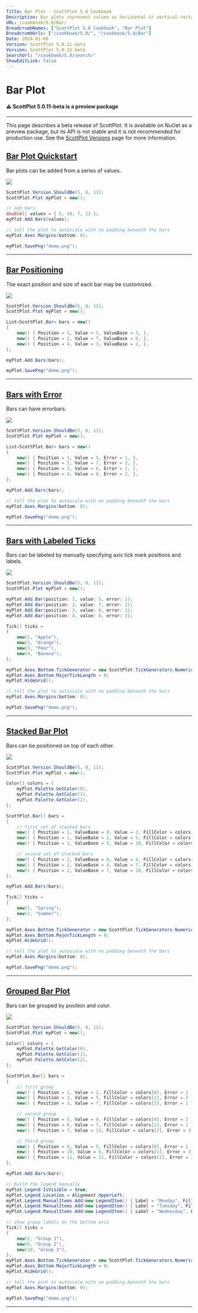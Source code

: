 ```yaml
---
Title: Bar Plot - ScottPlot 5.0 Cookbook
Description: Bar plots represent values as horizontal or vertical rectangles
URL: /cookbook/5.0/Bar/
BreadcrumbNames: ["ScottPlot 5.0 Cookbook", "Bar Plot"]
BreadcrumbUrls: ["/cookbook/5.0/", "/cookbook/5.0/Bar"]
Date: 2024-01-08
Version: ScottPlot 5.0.11-beta
Version: ScottPlot 5.0.11-beta
SearchUrl: "/cookbook/5.0/search/"
ShowEditLink: false
---
```


# Bar Plot



<div class='alert alert-warning' role='alert'><h4 class='alert-heading py-0 my-0'>⚠️ ScottPlot 5.0.11-beta is a preview package</h4><hr /><p class='mb-0'><span class='fw-semibold'>This page describes a beta release of ScottPlot.</span> It is available on NuGet as a preview package, but its API is not stable and it is not recommended for production use. See the <a href='https://scottplot.net/versions/'>ScottPlot Versions</a> page for more information. </p></div>



<h2><a href='/cookbook/5.0/Bar/Quickstart'>Bar Plot Quickstart</a></h2>

Bar plots can be added from a series of values.

[![](/cookbook/5.0/images/Quickstart.png)](/cookbook/5.0/images/Quickstart.png)

```cs
ScottPlot.Version.ShouldBe(5, 0, 11);
ScottPlot.Plot myPlot = new();

// add bars
double[] values = { 5, 10, 7, 13 };
myPlot.Add.Bars(values);

// tell the plot to autoscale with no padding beneath the bars
myPlot.Axes.Margins(bottom: 0);

myPlot.SavePng("demo.png");

```

<hr class='my-5 invisible'>


<h2><a href='/cookbook/5.0/Bar/BarPosition'>Bar Positioning</a></h2>

The exact position and size of each bar may be customized.

[![](/cookbook/5.0/images/BarPosition.png)](/cookbook/5.0/images/BarPosition.png)

```cs
ScottPlot.Version.ShouldBe(5, 0, 11);
ScottPlot.Plot myPlot = new();

List<ScottPlot.Bar> bars = new()
{
    new() { Position = 1, Value = 5, ValueBase = 3, },
    new() { Position = 2, Value = 7, ValueBase = 0, },
    new() { Position = 4, Value = 3, ValueBase = 2, },
};

myPlot.Add.Bars(bars);

myPlot.SavePng("demo.png");

```

<hr class='my-5 invisible'>


<h2><a href='/cookbook/5.0/Bar/BarWithError'>Bars with Error</a></h2>

Bars can have errorbars.

[![](/cookbook/5.0/images/BarWithError.png)](/cookbook/5.0/images/BarWithError.png)

```cs
ScottPlot.Version.ShouldBe(5, 0, 11);
ScottPlot.Plot myPlot = new();

List<ScottPlot.Bar> bars = new()
{
    new() { Position = 1, Value = 5, Error = 1, },
    new() { Position = 2, Value = 7, Error = 2, },
    new() { Position = 3, Value = 6, Error = 1, },
    new() { Position = 4, Value = 8, Error = 2, },
};

myPlot.Add.Bars(bars);

// tell the plot to autoscale with no padding beneath the bars
myPlot.Axes.Margins(bottom: 0);

myPlot.SavePng("demo.png");

```

<hr class='my-5 invisible'>


<h2><a href='/cookbook/5.0/Bar/BarTickLabels'>Bars with Labeled Ticks</a></h2>

Bars can be labeled by manually specifying axis tick mark positions and labels.

[![](/cookbook/5.0/images/BarTickLabels.png)](/cookbook/5.0/images/BarTickLabels.png)

```cs
ScottPlot.Version.ShouldBe(5, 0, 11);
ScottPlot.Plot myPlot = new();

myPlot.Add.Bar(position: 1, value: 5, error: 1);
myPlot.Add.Bar(position: 2, value: 7, error: 2);
myPlot.Add.Bar(position: 3, value: 6, error: 1);
myPlot.Add.Bar(position: 4, value: 8, error: 2);

Tick[] ticks =
{
    new(1, "Apple"),
    new(2, "Orange"),
    new(3, "Pear"),
    new(4, "Banana"),
};

myPlot.Axes.Bottom.TickGenerator = new ScottPlot.TickGenerators.NumericManual(ticks);
myPlot.Axes.Bottom.MajorTickLength = 0;
myPlot.HideGrid();

// tell the plot to autoscale with no padding beneath the bars
myPlot.Axes.Margins(bottom: 0);

myPlot.SavePng("demo.png");

```

<hr class='my-5 invisible'>


<h2><a href='/cookbook/5.0/Bar/BarStackVertically'>Stacked Bar Plot</a></h2>

Bars can be positioned on top of each other.

[![](/cookbook/5.0/images/BarStackVertically.png)](/cookbook/5.0/images/BarStackVertically.png)

```cs
ScottPlot.Version.ShouldBe(5, 0, 11);
ScottPlot.Plot myPlot = new();

Color[] colors = {
    myPlot.Palette.GetColor(0),
    myPlot.Palette.GetColor(1),
    myPlot.Palette.GetColor(2),
};

ScottPlot.Bar[] bars =
{
    // first set of stacked bars
    new() { Position = 1, ValueBase = 0, Value = 2, FillColor = colors[0] },
    new() { Position = 1, ValueBase = 2, Value = 5, FillColor = colors[1] },
    new() { Position = 1, ValueBase = 5, Value = 10, FillColor = colors[2] },

    // second set of stacked bars
    new() { Position = 2, ValueBase = 0, Value = 4, FillColor = colors[0] },
    new() { Position = 2, ValueBase = 4, Value = 7, FillColor = colors[1] },
    new() { Position = 2, ValueBase = 7, Value = 10, FillColor = colors[2] },
};

myPlot.Add.Bars(bars);

Tick[] ticks =
{
    new(1, "Spring"),
    new(2, "Summer"),
};

myPlot.Axes.Bottom.TickGenerator = new ScottPlot.TickGenerators.NumericManual(ticks);
myPlot.Axes.Bottom.MajorTickLength = 0;
myPlot.HideGrid();

// tell the plot to autoscale with no padding beneath the bars
myPlot.Axes.Margins(bottom: 0);

myPlot.SavePng("demo.png");

```

<hr class='my-5 invisible'>


<h2><a href='/cookbook/5.0/Bar/GroupedBarPlot'>Grouped Bar Plot</a></h2>

Bars can be grouped by position and color.

[![](/cookbook/5.0/images/GroupedBarPlot.png)](/cookbook/5.0/images/GroupedBarPlot.png)

```cs
ScottPlot.Version.ShouldBe(5, 0, 11);
ScottPlot.Plot myPlot = new();

Color[] colors = {
    myPlot.Palette.GetColor(0),
    myPlot.Palette.GetColor(1),
    myPlot.Palette.GetColor(2),
};

ScottPlot.Bar[] bars =
{
    // first group
    new() { Position = 1, Value = 2, FillColor = colors[0], Error = 1 },
    new() { Position = 2, Value = 5, FillColor = colors[1], Error = 2 },
    new() { Position = 3, Value = 7, FillColor = colors[2], Error = 1 },

    // second group
    new() { Position = 5, Value = 4, FillColor = colors[0], Error = 2 },
    new() { Position = 6, Value = 7, FillColor = colors[1], Error = 1 },
    new() { Position = 7, Value = 13, FillColor = colors[2], Error = 3 },

    // third group
    new() { Position = 9, Value = 5, FillColor = colors[0], Error = 1 },
    new() { Position = 10, Value = 6, FillColor = colors[1], Error = 3 },
    new() { Position = 11, Value = 11, FillColor = colors[2], Error = 2 },
};

myPlot.Add.Bars(bars);

// build the legend manually
myPlot.Legend.IsVisible = true;
myPlot.Legend.Location = Alignment.UpperLeft;
myPlot.Legend.ManualItems.Add(new LegendItem() { Label = "Monday", FillColor = colors[0] });
myPlot.Legend.ManualItems.Add(new LegendItem() { Label = "Tuesday", FillColor = colors[1] });
myPlot.Legend.ManualItems.Add(new LegendItem() { Label = "Wednesday", FillColor = colors[2] });

// show group labels on the bottom axis
Tick[] ticks =
{
    new(2, "Group 1"),
    new(6, "Group 2"),
    new(10, "Group 3"),
};
myPlot.Axes.Bottom.TickGenerator = new ScottPlot.TickGenerators.NumericManual(ticks);
myPlot.Axes.Bottom.MajorTickLength = 0;
myPlot.HideGrid();

// tell the plot to autoscale with no padding beneath the bars
myPlot.Axes.Margins(bottom: 0);

myPlot.SavePng("demo.png");

```

<hr class='my-5 invisible'>

